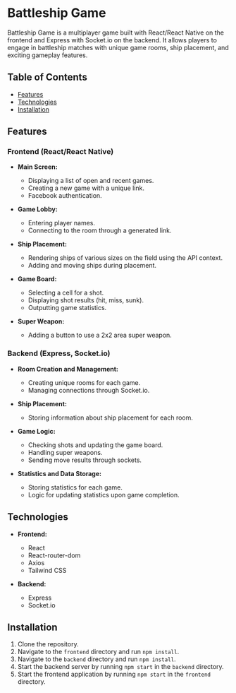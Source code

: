 # Battleship Game

Battleship Game is a multiplayer game built with React/React Native on the frontend and Express with Socket.io on the backend. It allows players to engage in battleship matches with unique game rooms, ship placement, and exciting gameplay features.

## Table of Contents

- [Features](#features)
- [Technologies](#technologies)
- [Installation](#installation)

## Features

### Frontend (React/React Native)

- **Main Screen:**

  - Displaying a list of open and recent games.
  - Creating a new game with a unique link.
  - Facebook authentication.

- **Game Lobby:**

  - Entering player names.
  - Connecting to the room through a generated link.

- **Ship Placement:**

  - Rendering ships of various sizes on the field using the API context.
  - Adding and moving ships during placement.

- **Game Board:**

  - Selecting a cell for a shot.
  - Displaying shot results (hit, miss, sunk).
  - Outputting game statistics.

- **Super Weapon:**
  - Adding a button to use a 2x2 area super weapon.

### Backend (Express, Socket.io)

- **Room Creation and Management:**

  - Creating unique rooms for each game.
  - Managing connections through Socket.io.

- **Ship Placement:**

  - Storing information about ship placement for each room.

- **Game Logic:**

  - Checking shots and updating the game board.
  - Handling super weapons.
  - Sending move results through sockets.

- **Statistics and Data Storage:**
  - Storing statistics for each game.
  - Logic for updating statistics upon game completion.

## Technologies

- **Frontend:**

  - React
  - React-router-dom
  - Axios
  - Tailwind CSS

- **Backend:**
  - Express
  - Socket.io

## Installation

1. Clone the repository.
2. Navigate to the `frontend` directory and run `npm install`.
3. Navigate to the `backend` directory and run `npm install`.
4. Start the backend server by running `npm start` in the `backend` directory.
5. Start the frontend application by running `npm start` in the `frontend` directory.
